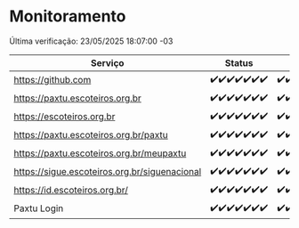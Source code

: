 # Monitoramento

Última verificação: 23/05/2025 18:07:00 -03

|Serviço|Status|Últimas 24h|
|---|---|---|
|https://github.com|<span title="2025-05-16: OK=23">✔️</span><span title="2025-05-17: OK=23">✔️</span><span title="2025-05-18: OK=23">✔️</span><span title="2025-05-19: OK=23">✔️</span><span title="2025-05-20: OK=23">✔️</span><span title="2025-05-21: OK=23">✔️</span><span title="2025-05-22: OK=20">✔️</span>|<span title="22/05/2025 18:08:00 -03 : 200">✔️</span><span title="22/05/2025 19:09:00 -03 : 200">✔️</span><span title="22/05/2025 20:09:00 -03 : 200">✔️</span><span title="22/05/2025 21:47:00 -03 : 200">✔️</span><span title="22/05/2025 23:27:00 -03 : 200">✔️</span><span title="23/05/2025 00:35:00 -03 : 200">✔️</span><span title="23/05/2025 01:13:00 -03 : 200">✔️</span><span title="23/05/2025 02:10:00 -03 : 200">✔️</span><span title="23/05/2025 03:13:00 -03 : 200">✔️</span><span title="23/05/2025 04:09:00 -03 : 200">✔️</span><span title="23/05/2025 05:13:00 -03 : 200">✔️</span><span title="23/05/2025 06:10:00 -03 : 200">✔️</span><span title="23/05/2025 07:10:00 -03 : 200">✔️</span><span title="23/05/2025 08:08:00 -03 : 200">✔️</span><span title="23/05/2025 09:17:00 -03 : 200">✔️</span><span title="23/05/2025 10:22:00 -03 : 200">✔️</span><span title="23/05/2025 11:09:00 -03 : 200">✔️</span><span title="23/05/2025 12:09:00 -03 : 200">✔️</span><span title="23/05/2025 13:11:00 -03 : 200">✔️</span><span title="23/05/2025 14:08:00 -03 : 200">✔️</span><span title="23/05/2025 15:11:00 -03 : 200">✔️</span><span title="23/05/2025 16:07:00 -03 : 200">✔️</span><span title="23/05/2025 17:10:00 -03 : 200">✔️</span><span title="23/05/2025 18:07:00 -03 : 200">✔️</span>|
|https://paxtu.escoteiros.org.br|<span title="2025-05-16: OK=23">✔️</span><span title="2025-05-17: OK=23">✔️</span><span title="2025-05-18: OK=23">✔️</span><span title="2025-05-19: OK=23">✔️</span><span title="2025-05-20: OK=23">✔️</span><span title="2025-05-21: OK=23">✔️</span><span title="2025-05-22: OK=20">✔️</span>|<span title="22/05/2025 18:08:00 -03 : 200">✔️</span><span title="22/05/2025 19:09:00 -03 : 200">✔️</span><span title="22/05/2025 20:09:00 -03 : 200">✔️</span><span title="22/05/2025 21:47:00 -03 : 200">✔️</span><span title="22/05/2025 23:27:00 -03 : 200">✔️</span><span title="23/05/2025 00:35:00 -03 : 200">✔️</span><span title="23/05/2025 01:13:00 -03 : 200">✔️</span><span title="23/05/2025 02:10:00 -03 : 200">✔️</span><span title="23/05/2025 03:13:00 -03 : 200">✔️</span><span title="23/05/2025 04:09:00 -03 : 200">✔️</span><span title="23/05/2025 05:13:00 -03 : 200">✔️</span><span title="23/05/2025 06:10:00 -03 : 200">✔️</span><span title="23/05/2025 07:10:00 -03 : 200">✔️</span><span title="23/05/2025 08:08:00 -03 : 200">✔️</span><span title="23/05/2025 09:17:00 -03 : 200">✔️</span><span title="23/05/2025 10:22:00 -03 : 200">✔️</span><span title="23/05/2025 11:09:00 -03 : 200">✔️</span><span title="23/05/2025 12:09:00 -03 : 200">✔️</span><span title="23/05/2025 13:11:00 -03 : 200">✔️</span><span title="23/05/2025 14:08:00 -03 : 0">❌</span><span title="23/05/2025 15:11:00 -03 : 200">✔️</span><span title="23/05/2025 16:07:00 -03 : 200">✔️</span><span title="23/05/2025 17:10:00 -03 : 200">✔️</span><span title="23/05/2025 18:07:00 -03 : 200">✔️</span>|
|https://escoteiros.org.br|<span title="2025-05-16: OK=23">✔️</span><span title="2025-05-17: OK=23">✔️</span><span title="2025-05-18: OK=23">✔️</span><span title="2025-05-19: OK=23">✔️</span><span title="2025-05-20: OK=23">✔️</span><span title="2025-05-21: OK=23">✔️</span><span title="2025-05-22: OK=20">✔️</span>|<span title="22/05/2025 18:08:00 -03 : 200">✔️</span><span title="22/05/2025 19:09:00 -03 : 200">✔️</span><span title="22/05/2025 20:09:00 -03 : 200">✔️</span><span title="22/05/2025 21:47:00 -03 : 200">✔️</span><span title="22/05/2025 23:27:00 -03 : 200">✔️</span><span title="23/05/2025 00:35:00 -03 : 200">✔️</span><span title="23/05/2025 01:13:00 -03 : 200">✔️</span><span title="23/05/2025 02:10:00 -03 : 200">✔️</span><span title="23/05/2025 03:13:00 -03 : 200">✔️</span><span title="23/05/2025 04:09:00 -03 : 200">✔️</span><span title="23/05/2025 05:13:00 -03 : 200">✔️</span><span title="23/05/2025 06:10:00 -03 : 200">✔️</span><span title="23/05/2025 07:10:00 -03 : 200">✔️</span><span title="23/05/2025 08:08:00 -03 : 200">✔️</span><span title="23/05/2025 09:17:00 -03 : 200">✔️</span><span title="23/05/2025 10:22:00 -03 : 200">✔️</span><span title="23/05/2025 11:09:00 -03 : 200">✔️</span><span title="23/05/2025 12:09:00 -03 : 200">✔️</span><span title="23/05/2025 13:11:00 -03 : 200">✔️</span><span title="23/05/2025 14:08:00 -03 : 200">✔️</span><span title="23/05/2025 15:11:00 -03 : 200">✔️</span><span title="23/05/2025 16:07:00 -03 : 200">✔️</span><span title="23/05/2025 17:10:00 -03 : 200">✔️</span><span title="23/05/2025 18:07:00 -03 : 200">✔️</span>|
|https://paxtu.escoteiros.org.br/paxtu|<span title="2025-05-16: OK=23">✔️</span><span title="2025-05-17: OK=23">✔️</span><span title="2025-05-18: OK=23">✔️</span><span title="2025-05-19: OK=23">✔️</span><span title="2025-05-20: OK=23">✔️</span><span title="2025-05-21: OK=23">✔️</span><span title="2025-05-22: OK=20">✔️</span>|<span title="22/05/2025 18:08:00 -03 : 200">✔️</span><span title="22/05/2025 19:09:00 -03 : 200">✔️</span><span title="22/05/2025 20:09:00 -03 : 200">✔️</span><span title="22/05/2025 21:47:00 -03 : 200">✔️</span><span title="22/05/2025 23:27:00 -03 : 200">✔️</span><span title="23/05/2025 00:35:00 -03 : 200">✔️</span><span title="23/05/2025 01:13:00 -03 : 200">✔️</span><span title="23/05/2025 02:10:00 -03 : 200">✔️</span><span title="23/05/2025 03:13:00 -03 : 200">✔️</span><span title="23/05/2025 04:09:00 -03 : 200">✔️</span><span title="23/05/2025 05:13:00 -03 : 200">✔️</span><span title="23/05/2025 06:10:00 -03 : 200">✔️</span><span title="23/05/2025 07:10:00 -03 : 200">✔️</span><span title="23/05/2025 08:08:00 -03 : 200">✔️</span><span title="23/05/2025 09:17:00 -03 : 200">✔️</span><span title="23/05/2025 10:22:00 -03 : 200">✔️</span><span title="23/05/2025 11:09:00 -03 : 200">✔️</span><span title="23/05/2025 12:09:00 -03 : 200">✔️</span><span title="23/05/2025 13:11:00 -03 : 200">✔️</span><span title="23/05/2025 14:08:00 -03 : 0">❌</span><span title="23/05/2025 15:11:00 -03 : 200">✔️</span><span title="23/05/2025 16:07:00 -03 : 200">✔️</span><span title="23/05/2025 17:10:00 -03 : 200">✔️</span><span title="23/05/2025 18:07:00 -03 : 200">✔️</span>|
|https://paxtu.escoteiros.org.br/meupaxtu|<span title="2025-05-16: OK=23">✔️</span><span title="2025-05-17: OK=23">✔️</span><span title="2025-05-18: OK=23">✔️</span><span title="2025-05-19: OK=23">✔️</span><span title="2025-05-20: OK=23">✔️</span><span title="2025-05-21: OK=23">✔️</span><span title="2025-05-22: OK=20">✔️</span>|<span title="22/05/2025 18:08:00 -03 : 200">✔️</span><span title="22/05/2025 19:09:00 -03 : 200">✔️</span><span title="22/05/2025 20:09:00 -03 : 200">✔️</span><span title="22/05/2025 21:47:00 -03 : 200">✔️</span><span title="22/05/2025 23:27:00 -03 : 200">✔️</span><span title="23/05/2025 00:35:00 -03 : 200">✔️</span><span title="23/05/2025 01:13:00 -03 : 200">✔️</span><span title="23/05/2025 02:10:00 -03 : 200">✔️</span><span title="23/05/2025 03:13:00 -03 : 200">✔️</span><span title="23/05/2025 04:09:00 -03 : 200">✔️</span><span title="23/05/2025 05:13:00 -03 : 200">✔️</span><span title="23/05/2025 06:10:00 -03 : 200">✔️</span><span title="23/05/2025 07:10:00 -03 : 200">✔️</span><span title="23/05/2025 08:08:00 -03 : 200">✔️</span><span title="23/05/2025 09:17:00 -03 : 200">✔️</span><span title="23/05/2025 10:22:00 -03 : 200">✔️</span><span title="23/05/2025 11:09:00 -03 : 200">✔️</span><span title="23/05/2025 12:09:00 -03 : 200">✔️</span><span title="23/05/2025 13:11:00 -03 : 200">✔️</span><span title="23/05/2025 14:08:00 -03 : 0">❌</span><span title="23/05/2025 15:11:00 -03 : 200">✔️</span><span title="23/05/2025 16:07:00 -03 : 200">✔️</span><span title="23/05/2025 17:10:00 -03 : 200">✔️</span><span title="23/05/2025 18:07:00 -03 : 200">✔️</span>|
|https://sigue.escoteiros.org.br/siguenacional|<span title="2025-05-16: OK=23">✔️</span><span title="2025-05-17: OK=23">✔️</span><span title="2025-05-18: OK=23">✔️</span><span title="2025-05-19: OK=23">✔️</span><span title="2025-05-20: OK=23">✔️</span><span title="2025-05-21: OK=23">✔️</span><span title="2025-05-22: OK=20">✔️</span>|<span title="22/05/2025 18:08:00 -03 : 200">✔️</span><span title="22/05/2025 19:09:00 -03 : 200">✔️</span><span title="22/05/2025 20:09:00 -03 : 200">✔️</span><span title="22/05/2025 21:47:00 -03 : 200">✔️</span><span title="22/05/2025 23:27:00 -03 : 200">✔️</span><span title="23/05/2025 00:35:00 -03 : 200">✔️</span><span title="23/05/2025 01:13:00 -03 : 200">✔️</span><span title="23/05/2025 02:10:00 -03 : 200">✔️</span><span title="23/05/2025 03:13:00 -03 : 200">✔️</span><span title="23/05/2025 04:09:00 -03 : 200">✔️</span><span title="23/05/2025 05:13:00 -03 : 200">✔️</span><span title="23/05/2025 06:10:00 -03 : 200">✔️</span><span title="23/05/2025 07:10:00 -03 : 200">✔️</span><span title="23/05/2025 08:08:00 -03 : 200">✔️</span><span title="23/05/2025 09:17:00 -03 : 200">✔️</span><span title="23/05/2025 10:22:00 -03 : 200">✔️</span><span title="23/05/2025 11:09:00 -03 : 200">✔️</span><span title="23/05/2025 12:09:00 -03 : 200">✔️</span><span title="23/05/2025 13:11:00 -03 : 200">✔️</span><span title="23/05/2025 14:08:00 -03 : 0">❌</span><span title="23/05/2025 15:11:00 -03 : 200">✔️</span><span title="23/05/2025 16:07:00 -03 : 200">✔️</span><span title="23/05/2025 17:10:00 -03 : 200">✔️</span><span title="23/05/2025 18:07:00 -03 : 200">✔️</span>|
|https://id.escoteiros.org.br/|<span title="2025-05-16: OK=23">✔️</span><span title="2025-05-17: OK=23">✔️</span><span title="2025-05-18: OK=23">✔️</span><span title="2025-05-19: OK=23">✔️</span><span title="2025-05-20: OK=23">✔️</span><span title="2025-05-21: OK=23">✔️</span><span title="2025-05-22: OK=20">✔️</span>|<span title="22/05/2025 18:08:00 -03 : 200">✔️</span><span title="22/05/2025 19:09:00 -03 : 200">✔️</span><span title="22/05/2025 20:09:00 -03 : 200">✔️</span><span title="22/05/2025 21:47:00 -03 : 200">✔️</span><span title="22/05/2025 23:27:00 -03 : 200">✔️</span><span title="23/05/2025 00:35:00 -03 : 200">✔️</span><span title="23/05/2025 01:13:00 -03 : 200">✔️</span><span title="23/05/2025 02:10:00 -03 : 200">✔️</span><span title="23/05/2025 03:13:00 -03 : 200">✔️</span><span title="23/05/2025 04:09:00 -03 : 200">✔️</span><span title="23/05/2025 05:13:00 -03 : 200">✔️</span><span title="23/05/2025 06:10:00 -03 : 200">✔️</span><span title="23/05/2025 07:10:00 -03 : 200">✔️</span><span title="23/05/2025 08:08:00 -03 : 200">✔️</span><span title="23/05/2025 09:17:00 -03 : 200">✔️</span><span title="23/05/2025 10:22:00 -03 : 200">✔️</span><span title="23/05/2025 11:09:00 -03 : 200">✔️</span><span title="23/05/2025 12:09:00 -03 : 200">✔️</span><span title="23/05/2025 13:11:00 -03 : 200">✔️</span><span title="23/05/2025 14:09:00 -03 : 200">✔️</span><span title="23/05/2025 15:11:00 -03 : 200">✔️</span><span title="23/05/2025 16:07:00 -03 : 200">✔️</span><span title="23/05/2025 17:10:00 -03 : 200">✔️</span><span title="23/05/2025 18:07:00 -03 : 200">✔️</span>|
|Paxtu Login|<span title="2025-05-16: OK=23">✔️</span><span title="2025-05-17: OK=23">✔️</span><span title="2025-05-18: OK=23">✔️</span><span title="2025-05-19: OK=23">✔️</span><span title="2025-05-20: OK=23">✔️</span><span title="2025-05-21: OK=23">✔️</span><span title="2025-05-22: OK=20">✔️</span>|<span title="22/05/2025 18:08:00 -03 : 200">✔️</span><span title="22/05/2025 19:09:00 -03 : 200">✔️</span><span title="22/05/2025 20:09:00 -03 : 200">✔️</span><span title="22/05/2025 21:47:00 -03 : 200">✔️</span><span title="22/05/2025 23:27:00 -03 : 200">✔️</span><span title="23/05/2025 00:35:00 -03 : 200">✔️</span><span title="23/05/2025 01:13:00 -03 : 200">✔️</span><span title="23/05/2025 02:10:00 -03 : 200">✔️</span><span title="23/05/2025 03:13:00 -03 : 200">✔️</span><span title="23/05/2025 04:09:00 -03 : 200">✔️</span><span title="23/05/2025 05:13:00 -03 : 200">✔️</span><span title="23/05/2025 06:10:00 -03 : 200">✔️</span><span title="23/05/2025 07:10:00 -03 : 200">✔️</span><span title="23/05/2025 08:08:00 -03 : 200">✔️</span><span title="23/05/2025 09:17:00 -03 : 200">✔️</span><span title="23/05/2025 10:22:00 -03 : 200">✔️</span><span title="23/05/2025 11:09:00 -03 : 200">✔️</span><span title="23/05/2025 12:09:00 -03 : 200">✔️</span><span title="23/05/2025 13:11:00 -03 : 200">✔️</span><span title="23/05/2025 14:09:00 -03 : 504">❌</span><span title="23/05/2025 15:11:00 -03 : 200">✔️</span><span title="23/05/2025 16:07:00 -03 : 200">✔️</span><span title="23/05/2025 17:10:00 -03 : 500">❌</span><span title="23/05/2025 18:07:00 -03 : 200">✔️</span>|
